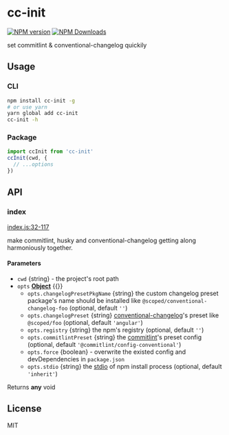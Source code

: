 # cc-init

<!--
[![build status](https://img.shields.io/travis/imcuttle/cc-init/master.svg?style=flat-square)](https://travis-ci.org/imcuttle/cc-init)
[![Test coverage](https://img.shields.io/codecov/c/github/imcuttle/cc-init.svg?style=flat-square)](https://codecov.io/github/imcuttle/cc-init?branch=master)
-->

[![NPM version](https://img.shields.io/npm/v/cc-init.svg?style=flat-square)](https://www.npmjs.com/package/cc-init)
[![NPM Downloads](https://img.shields.io/npm/dm/cc-init.svg?style=flat-square&maxAge=43200)](https://www.npmjs.com/package/cc-init)

set commitlint & conventional-changelog quickily

## Usage

### CLI

```bash
npm install cc-init -g
# or use yarn
yarn global add cc-init
cc-init -h
```

### Package

```javascript
import ccInit from 'cc-init'
ccInit(cwd, {
  // ...options
})
```

## API

<!-- Generated by documentation.js. Update this documentation by updating the source code. -->

### index

[index.js:32-117](https://github.com/imcuttle/cc-init/blob/79f4daa6145ab7e6d1c91e801bdb78c456b5b630/index.js#L32-L117 'Source code on GitHub')

make commitlint, husky and conventional-changelog getting along harmoniously together.

#### Parameters

- `cwd` {string} - the project's root path
- `opts` **[Object](https://developer.mozilla.org/docs/Web/JavaScript/Reference/Global_Objects/Object)** {{}}
  - `opts.changelogPresetPkgName` {string}
    the custom changelog preset package's name should be installed
    like `@scoped/conventional-changelog-foo` (optional, default `''`)
  - `opts.changelogPreset` {string}
    [conventional-changelog](https://github.com/conventional-changelog)'s preset
    like `@scoped/foo` (optional, default `'angular'`)
  - `opts.registry` {string} the npm's registry (optional, default `''`)
  - `opts.commitlintPreset` {string}
    the [commitlint](https://github.com/marionebl/commitlint)'s preset config (optional, default `'@commitlint/config-conventional'`)
  - `opts.force` {boolean} - overwrite the existed config and devDependencies in `package.json`
  - `opts.stdio` {string}
    the [stdio](https://nodejs.org/dist/latest-v7.x/docs/api/child_process.html#child_process_options_stdio) of npm install process (optional, default `'inherit'`)

Returns **any** void

## License

MIT
